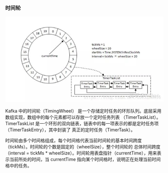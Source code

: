 
### 时间轮

![](/img/ksfka-timing-wheel.png)

Kafka 中的时间轮（TimingWheel） 是一个存储定时任务的环形队列。底层采用数组实现，数组中的每个元素都可以存放一个定时任务列表
（TimerTaskList）。TimerTaskList 是一个环形的双向链表，链表中的每一项表示的都是定时任务项（TimerTaskEntry），其中封装了
真正的定时任务（TimerTask）。

时间轮由多个时间格组成，每个时间格代表当前时间轮的基本时间跨度（tickMs）。时间轮的个数是固定的（wheelSize），整个时间轮的
总体时间跨度（interval = tickMs * wheelSize）。时间轮用表盘指针（currentTime），用来表示当前所处的时间，当 currentTime 
指向某个时间格时，说明正在处理当前时间格中的任务。

